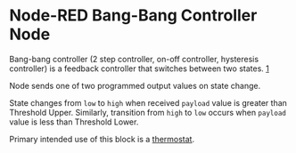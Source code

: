 # Node-RED Bang-Bang Controller Node

Bang-bang controller (2 step controller, on-off controller, hysteresis controller) is a feedback controller that switches between two states. [1]

Node sends one of two programmed output values on state change.

State changes from `low` to `high` when received `payload` value is greater than Threshold Upper.
Similarly, transition from `high` to `low` occurs when `payload` value is less than Threshold Lower.

Primary intended use of this block is a [thermostat](https://en.wikipedia.org/wiki/Thermostat).

[1]: https://en.wikipedia.org/wiki/Bang%E2%80%93bang_control
